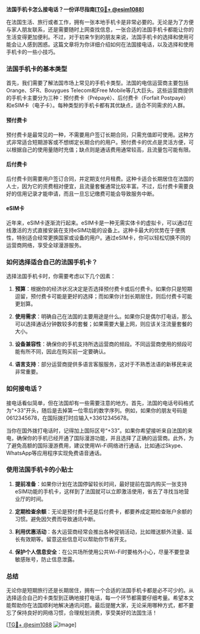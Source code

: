 **法国手机卡怎么接电话？一份详尽指南[[TG💪+ @esim1088](https://t.me/s/esim1088)]**

在法国生活、旅行或者工作，拥有一张本地手机卡是非常必要的。无论是为了方便与家人朋友联系，还是需要随时上网查找信息，一张合适的法国手机卡都能让你的生活变得更加便利。不过，对于初来乍到的朋友来说，法国手机卡的选择和使用可能会让人感到困惑。这篇文章将为你详细介绍如何在法国接电话，以及选择和使用手机卡的一些小技巧。

### 法国手机卡的基本类型

首先，我们需要了解法国市场上常见的手机卡类型。法国的电信运营商主要包括Orange、SFR、Bouygues Telecom和Free Mobile等几大巨头。这些运营商提供的手机卡主要分为三种：预付费卡（Prépayé）、后付费卡（Forfait Postpayé）和eSIM卡（电子卡）。每种类型的手机卡都有其优缺点，适合不同需求的人群。

#### 预付费卡

预付费卡是最常见的一种，不需要用户签订长期合同，只需充值即可使用。这种方式非常适合短期游客或不想绑定长期合约的用户。预付费卡的优点是灵活方便，可以根据自己的使用量随时充值；缺点则是通话费用通常较高，且流量包可能有限。

#### 后付费卡

后付费卡则需要用户签订合同，并定期支付月租费。这种卡适合长期居住在法国的人士，因为它的资费相对便宜，且流量套餐通常比较丰富。不过，后付费卡需要良好的信用记录才能申请，而且一旦忘记缴费可能会导致服务中断。

#### eSIM卡

近年来，eSIM卡逐渐流行起来。eSIM卡是一种无需实体卡的虚拟卡，可以通过在线激活的方式直接安装在支持eSIM功能的设备上。这种卡最大的优势在于便携性，特别适合经常更换国家或设备的用户。通过eSIM卡，你可以轻松切换不同的运营商网络，享受全球漫游服务。

### 如何选择适合自己的法国手机卡？

选择法国手机卡时，你需要考虑以下几个因素：

1. **预算**：根据你的经济状况决定是否选择预付费卡或后付费卡。如果你只是短期逗留，预付费卡可能是更好的选择；而如果你计划长期居住，则后付费卡可能更划算。
   
2. **使用需求**：明确自己在法国的主要用途是什么。如果你只是偶尔打电话，那么可以选择通话分钟数较多的套餐；如果需要大量上网，则应该关注流量套餐的大小。

3. **设备兼容性**：确保你的手机支持所选运营商的频段。不同运营商使用的频段可能有所不同，因此在购买前一定要确认。

4. **语言支持**：部分运营商提供多语言客服服务，这对于不熟悉法语的新移民来说非常重要。

### 如何接电话？

接电话看似简单，但在法国却有一些需要注意的地方。首先，法国的电话号码格式为“+33”开头，随后是去掉第一位零后的数字序列。例如，如果你的朋友号码是0612345678，在国际拨打时应输入+33612345678。

当你在国外拨打电话时，记得加上国际区号“+33”。如果你希望接听来自法国的来电，确保你的手机已经开通了国际漫游功能，并且选择了正确的运营商。此外，为了避免高额的国际漫游费用，建议使用Wi-Fi网络进行通话，比如通过Skype、WhatsApp等应用程序实现免费语音通话。

### 使用法国手机卡的小贴士

1. **提前准备**：如果你计划在法国停留较长时间，最好提前在国内购买一张支持eSIM功能的手机卡，这样到了法国就可以立即激活使用，省去了寻找当地营业厅的时间。

2. **定期检查余额**：无论是预付费卡还是后付费卡，都要养成定期检查账户余额的习惯。避免因欠费而导致通讯中断。

3. **利用优惠活动**：各大运营商经常会推出各种促销活动，比如赠送额外流量、延长有效期等。留意这些信息可以帮助你节省开支。

4. **保护个人信息安全**：在公共场所使用公共Wi-Fi时要格外小心，尽量不要登录敏感账号，防止信息泄露。

### 总结

无论你是短期旅行还是长期居住，拥有一个合适的法国手机卡都是必不可少的。从选择适合自己的卡类型到正确地接打电话，每一个环节都需要仔细考量。希望本文能帮助你在法国顺利地解决通讯问题。最后提醒大家，无论采用哪种方式，都不要忘了保持良好的网络习惯，合理规划消费，享受美好的法国生活！

[[TG💪+ @esim1088](https://t.me/s/esim1088) ![Image](https://i.postimg.cc/4NQfJmqS/Snipaste-2025-05-13-00-14-12.png)]